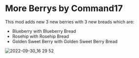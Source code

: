 # More Berrys by Command17

This mod adds new 3 new berries with 3 new breads which are:

- Blueberry with Blueberry Bread
- Rosehip with Rosehip Bread
- Golden Sweet Berry with Golden Sweet Berry Bread

![2022-09-30_16 29 52](https://user-images.githubusercontent.com/84639718/193293692-c3f7e30a-07da-4418-a66f-4ce07cf53cc9.png)
